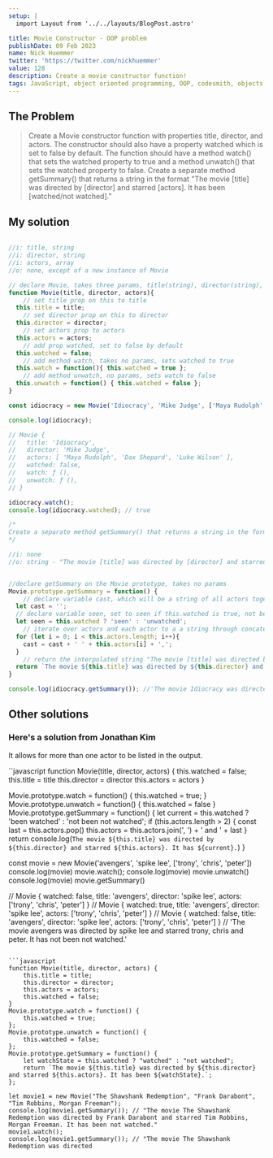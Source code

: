 ```yaml
---
setup: |
  import Layout from '../../layouts/BlogPost.astro'

title: Movie Constructor - OOP problem
publishDate: 09 Feb 2023
name: Nick Huemmer
twitter: 'https://twitter.com/nickhuemmer'
value: 128
description: Create a movie constructor function!
tags: JavaScript, object oriented programming, OOP, codesmith, objects, constructor functions, methods, new, prototype
---
```


## The Problem

>Create a Movie constructor function with properties title, director, and actors. The constructor should also have a property watched which is set to false by default. The function should have a method watch() that sets the watched property to true and a method unwatch() that sets the watched property to false. Create a separate method getSummary() that returns a string in the format "The movie [title] was directed by [director] and starred [actors]. It has been [watched/not watched]."

## My solution

```javascript

//i: title, string
//i: director, string
//i: actors, array
//o: none, except of a new instance of Movie

// declare Movie, takes three params, title(string), director(string), actors(array)
function Movie(title, director, actors){
	// set title prop on this to title
  this.title = title;
	// set director prop on this to director
  this.director = director;
	// set actors prop to actors
  this.actors = actors;
	// add prop watched, set to false by default
  this.watched = false;
	// add method watch, takes no params, sets watched to true
  this.watch = function(){ this.watched = true };
	// add method unwatch, no params, sets watch to false
  this.unwatch = function() { this.watched = false };
}

const idiocracy = new Movie('Idiocracy', 'Mike Judge', ['Maya Rudolph', 'Dax Shepard', 'Luke Wilson']);

console.log(idiocracy);

// Movie {
//   title: 'Idiocracy',
//   director: 'Mike Judge',
//   actors: [ 'Maya Rudolph', 'Dax Shepard', 'Luke Wilson' ],
//   watched: false,
//   watch: ƒ (),
//   unwatch: ƒ (),
// }

idiocracy.watch();
console.log(idiocracy.watched); // true

/*
Create a separate method getSummary() that returns a string in the format "The movie [title] was directed by [director] and starred [actors]. It has been [watched/not watched]."
*/

//i: none
//o: string - "The movie [title] was directed by [director] and starred [actors]. It has been [watched/not watched]."


//declare getSummary on the Movie prototype, takes no params
Movie.prototype.getSummary = function() {
	// declare variable cast, which will be a string of all actors together, set to an empty string initially
  let cast = '';
  // declare variable seen, set to seen if this.watched is true, not been seen if this.watched is false
  let seen = this.watched ? 'seen' : 'unwatched';
	// iterate over actors and each actor to a a string through concatentation
  for (let i = 0; i < this.actors.length; i++){
  	cast = cast + ' ' + this.actors[i] + ',';
  }
	// return the interpolated string "The movie [title] was directed by [director] and starred [actors]. It has been [watched/not watched]." with values passed in
  return `The movie ${this.title} was directed by ${this.director} and starred ${cast}. It has been ${seen}.`
}

console.log(idiocracy.getSummary()); //'The movie Idiocracy was directed by Mike Judge and starred  Maya Rudolph, Dax Shepard, Luke Wilson,. It has been seen.'
```

## Other solutions

### Here's a solution from Jonathan Kim

It allows for more than one actor to be listed in the output.

``javascript
function Movie(title, director, actors) {
  this.watched = false;
  this.title = title
  this.director = director
  this.actors = actors
}

Movie.prototype.watch = function() {
  this.watched = true;
}
Movie.prototype.unwatch = function() {
  this.watched = false
}
Movie.prototype.getSummary = function() {
  let current = this.watched ? 'been watched' : 'not been not watched';
  if (this.actors.length > 2) {
    const last = this.actors.pop()
    this.actors = this.actors.join(', ') + ' and ' + last
  }
  return console.log(`The movie ${this.title} was directed by ${this.director} and starred ${this.actors}. It has ${current}.`)
}

const movie = new Movie('avengers', 'spike lee', ['trony', 'chris', 'peter'])
console.log(movie)
movie.watch();
console.log(movie)
movie.unwatch()
console.log(movie)
movie.getSummary()

// Movie { watched: false, title: 'avengers', director: 'spike lee', actors: ['trony', 'chris', 'peter'] }
// Movie { watched: true, title: 'avengers', director: 'spike lee', actors: ['trony', 'chris', 'peter'] }
// Movie { watched: false, title: 'avengers', director: 'spike lee', actors: ['trony', 'chris', 'peter'] }
// 'The movie avengers was directed by spike lee and starred trony, chris and peter. It has not been not watched.'

```

```javascript
function Movie(title, director, actors) {
    this.title = title;
    this.director = director;
    this.actors = actors;
    this.watched = false;
}
Movie.prototype.watch = function() {
    this.watched = true;
};
Movie.prototype.unwatch = function() {
    this.watched = false;
};
Movie.prototype.getSummary = function() {
    let watchState = this.watched ? "watched" : "not watched";
    return `The movie ${this.title} was directed by ${this.director} and starred ${this.actors}. It has been ${watchState}.`;
};

let movie1 = new Movie("The Shawshank Redemption", "Frank Darabont", "Tim Robbins, Morgan Freeman");
console.log(movie1.getSummary()); // "The movie The Shawshank Redemption was directed by Frank Darabont and starred Tim Robbins, Morgan Freeman. It has been not watched."
movie1.watch();
console.log(movie1.getSummary()); // "The movie The Shawshank Redemption was directed

```